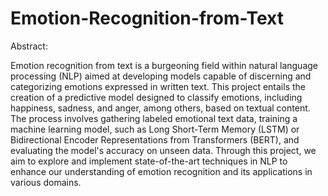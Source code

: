 # Emotion-Recognition-from-Text

Abstract:

Emotion recognition from text is a burgeoning field within natural language processing (NLP) aimed at developing models capable of discerning and categorizing emotions expressed in written text. This project entails the creation of a predictive model designed to classify emotions, including happiness, sadness, and anger, among others, based on textual content. The process involves gathering labeled emotional text data, training a machine learning model, such as Long Short-Term Memory (LSTM) or Bidirectional Encoder Representations from Transformers (BERT), and evaluating the model's accuracy on unseen data. Through this project, we aim to explore and implement state-of-the-art techniques in NLP to enhance our understanding of emotion recognition and its applications in various domains.

